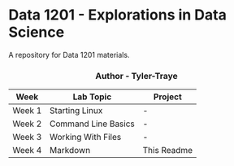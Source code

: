 # Data 1201 - Explorations in Data Science

A repository for Data 1201 materials.

<h3 align ="center">Author - Tyler-Traye</h3>

| Week   | Lab Topic             | Project      |
|--------|-----------------------|--------------|
| Week 1 | Starting Linux         | -            |
| Week 2 | Command Line Basics    | -            |
| Week 3 | Working With Files     | -            |
| Week 4 | Markdown               | This Readme  |
